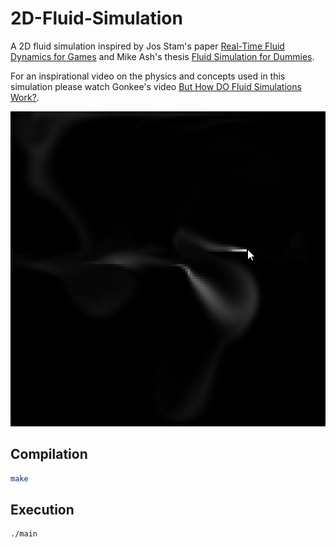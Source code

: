 # 2D-Fluid-Simulation

A 2D fluid simulation inspired by Jos Stam's paper [Real-Time Fluid Dynamics for Games](http://graphics.cs.cmu.edu/nsp/course/15-464/Fall09/papers/StamFluidforGames.pdf) and Mike Ash's thesis [Fluid Simulation for Dummies](https://mikeash.com/pyblog/fluid-simulation-for-dummies.html).

For an inspirational video on the physics and concepts used in this simulation please watch Gonkee's video [But How DO Fluid Simulations Work?](https://www.youtube.com/watch?v=qsYE1wMEMPA).

![](2D-Fluid-Simulation-Demo.gif)

## Compilation
```bash
make
```

## Execution
```bash
./main
```

